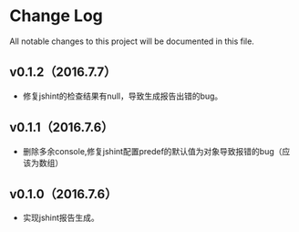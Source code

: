 # Change Log
All notable changes to this project will be documented in this file.

## v0.1.2（2016.7.7）

- 修复jshint的检查结果有null，导致生成报告出错的bug。

## v0.1.1（2016.7.6）

- 删除多余console,修复jshint配置predef的默认值为对象导致报错的bug（应该为数组）

## v0.1.0（2016.7.6）

- 实现jshint报告生成。